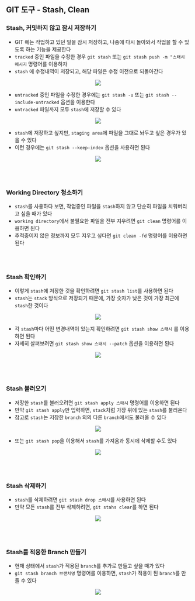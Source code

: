 ## GIT 도구 - Stash, Clean

### Stash, 커밋하지 않고 잠시 저장하기
- GIT 에는 작업하고 있던 일을 잠시 저장하고, 나중에 다시 돌아와서 작업을 할 수 있도록 하는 기능을 제공한다
- `tracked` 중인 파일을 수정한 경우 `git stash` 또는 `git stash push -m "스태시 메시지` 명령어를 이용하자
- `stash` 에 수정내역이 저장되고, 해당 파일은 수정 이전으로 되돌아간다
<p align = "center"><img src = "https://github.com/sustainable-git/GIT/blob/main/imageFiles/64-git-stash-push.jpg?raw=true"/></p>

- `untracked` 중인 파일을 수정한 경우에는 `git stash -u` 또는 `git stash --include-untracked` 옵션을 이용한다
- `untracked` 파일까지 모두 `stash`에 저장할 수 있다
<p align = "center"><img src = "https://github.com/sustainable-git/GIT/blob/main/imageFiles/65-git-stash-u.jpg?raw=true"/></p>

- `stash`에 저장하고 싶지만, `staging area`에 파일을 그대로 놔두고 싶은 경우가 있을 수 있다
- 이런 경우에는 `git stash --keep-index` 옵션을 사용하면 된다
<p align = "center"><img src = "https://github.com/sustainable-git/GIT/blob/main/imageFiles/66-git-stash-keep-index.jpg?raw=true"/></p>

<br>
 <br>
 
### Working Directory 청소하기
- `stash`를 사용하다 보면, 작업중인 파일을 `stash`하지 않고 단순히 파일을 치워버리고 싶을 때가 있다
- `working directory`에서 불필요한 파일을 전부 지우려면 `git clean` 명령어를 이용하면 된다
- 추적중이지 않은 정보까지 모두 지우고 싶다면 `git clean -fd` 명령어를 이용하면 된다

<br>
 <br>

### Stash 확인하기
- 이렇게 `stash`에 저장한 것을 확인하려면 `git stash list`를 사용하면 된다
- `stash`는 `stack` 방식으로 저장되기 때문에, 가장 숫자가 낮은 것이 가장 최근에 `stash`한 것이다
<p align = "center"><img src = "https://github.com/sustainable-git/GIT/blob/main/imageFiles/67-git-stash-list.jpg?raw=true"/></p>

- 각 `stash`마다 어떤 변경내역이 있는지 확인하려면 `git stash show 스태시` 를 이용하면 된다
- 자세히 살펴보려면 `git stash show 스태시 --patch` 옵션을 이용하면 된다
<p align = "center"><img src = "https://github.com/sustainable-git/GIT/blob/main/imageFiles/68-git-stash-show.jpg?raw=true"/></p>

<br>
 <br>

### Stash 불러오기
- 저장한 `stash`를 불러오려면 `git stash apply 스태시` 명령어를 이용하면 된다
- 만약 `git stash apply`만 입력하면, `stack`처럼 가장 위에 있는 `stash`를 불러온다
- 참고로 `stash`는 저장한 `branch` 외의 다른 `branch`에서도 불러올 수 있다
<p align = "center"><img src = "https://github.com/sustainable-git/GIT/blob/main/imageFiles/69-git-stash-apply.jpg?raw=true"/></p>

- 또는 `git stash pop`을 이용해서 `stash`를 가져옴과 동시에 삭제할 수도 있다
<p align = "center"><img src = "https://github.com/sustainable-git/GIT/blob/main/imageFiles/70-git-stash-pop.jpg?raw=true"/></p>

<br>
 <br>

### Stash 삭제하기
- `stash`를 삭제하려면 `git stash drop 스태시`를 사용하면 된다
- 만약 모든 `stash`를 전부 삭제하려면, `git stahs clear`를 하면 된다
<p align = "center"><img src = "https://github.com/sustainable-git/GIT/blob/main/imageFiles/71-git-stash-drop.jpg?raw=true"/></p>

<br>
 <br>

### Stash를 적용한 Branch 만들기
- 현재 상태에서 `stash`가 적용된 `branch`를 추가로 만들고 싶을 때가 있다
- `git stash branch 브랜치명` 명령어를 이용하면, `stash`가 적용이 된 `branch`를 만들 수 있다
<p align = "center"><img src = "https://github.com/sustainable-git/GIT/blob/main/imageFiles/72-git-stash-branch.jpg?raw=true"/></p>









